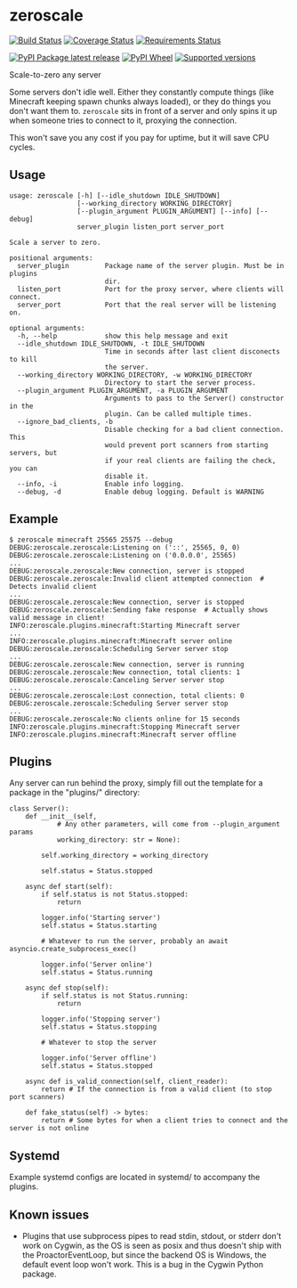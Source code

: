 # zeroscale

[![Build Status](https://travis-ci.org/Rycieos/zeroscale.svg?branch=master)](https://travis-ci.org/Rycieos/zeroscale)
[![Coverage Status](https://coveralls.io/repos/github/Rycieos/zeroscale/badge.svg?branch=master)](https://coveralls.io/github/Rycieos/zeroscale?branch=master)
[![Requirements Status](https://requires.io/github/Rycieos/zeroscale/requirements.svg?branch=master)](https://requires.io/github/Rycieos/zeroscale/requirements/?branch=master)

[![PyPI Package latest release](https://img.shields.io/pypi/v/zeroscale.svg)](https://pypi.python.org/pypi/zeroscale)
[![PyPI Wheel](https://img.shields.io/pypi/wheel/zeroscale.svg)](https://pypi.python.org/pypi/zeroscale)
[![Supported versions](https://img.shields.io/pypi/pyversions/zeroscale.svg)](https://pypi.python.org/pypi/zeroscale)

Scale-to-zero any server

Some servers don't idle well. Either they constantly compute things (like Minecraft keeping spawn chunks always loaded), or they do things you don't want them to. `zeroscale` sits in front of a server and only spins it up when someone tries to connect to it, proxying the connection.

This won't save you any cost if you pay for uptime, but it will save CPU cycles.

## Usage
```
usage: zeroscale [-h] [--idle_shutdown IDLE_SHUTDOWN]
                 [--working_directory WORKING_DIRECTORY]
                 [--plugin_argument PLUGIN_ARGUMENT] [--info] [--debug]
                 server_plugin listen_port server_port

Scale a server to zero.

positional arguments:
  server_plugin         Package name of the server plugin. Must be in plugins
                        dir.
  listen_port           Port for the proxy server, where clients will connect.
  server_port           Port that the real server will be listening on.

optional arguments:
  -h, --help            show this help message and exit
  --idle_shutdown IDLE_SHUTDOWN, -t IDLE_SHUTDOWN
                        Time in seconds after last client disconects to kill
                        the server.
  --working_directory WORKING_DIRECTORY, -w WORKING_DIRECTORY
                        Directory to start the server process.
  --plugin_argument PLUGIN_ARGUMENT, -a PLUGIN_ARGUMENT
                        Arguments to pass to the Server() constructor in the
                        plugin. Can be called multiple times.
  --ignore_bad_clients, -b
                        Disable checking for a bad client connection. This
                        would prevent port scanners from starting servers, but
                        if your real clients are failing the check, you can
                        disable it.
  --info, -i            Enable info logging.
  --debug, -d           Enable debug logging. Default is WARNING
```

## Example
```
$ zeroscale minecraft 25565 25575 --debug
DEBUG:zeroscale.zeroscale:Listening on ('::', 25565, 0, 0)
DEBUG:zeroscale.zeroscale:Listening on ('0.0.0.0', 25565)
...
DEBUG:zeroscale.zeroscale:New connection, server is stopped
DEBUG:zeroscale.zeroscale:Invalid client attempted connection  # Detects invalid client
...
DEBUG:zeroscale.zeroscale:New connection, server is stopped
DEBUG:zeroscale.zeroscale:Sending fake response  # Actually shows valid message in client!
INFO:zeroscale.plugins.minecraft:Starting Minecraft server
...
INFO:zeroscale.plugins.minecraft:Minecraft server online
DEBUG:zeroscale.zeroscale:Scheduling Server server stop
...
DEBUG:zeroscale.zeroscale:New connection, server is running
DEBUG:zeroscale.zeroscale:New connection, total clients: 1
DEBUG:zeroscale.zeroscale:Canceling Server server stop
...
DEBUG:zeroscale.zeroscale:Lost connection, total clients: 0
DEBUG:zeroscale.zeroscale:Scheduling Server server stop
...
DEBUG:zeroscale.zeroscale:No clients online for 15 seconds
INFO:zeroscale.plugins.minecraft:Stopping Minecraft server
INFO:zeroscale.plugins.minecraft:Minecraft server offline
```

## Plugins
Any server can run behind the proxy, simply fill out the template for a package in the "plugins/" directory:

```
class Server():
    def __init__(self,
            # Any other parameters, will come from --plugin_argument params
            working_directory: str = None):

        self.working_directory = working_directory

        self.status = Status.stopped

    async def start(self):
        if self.status is not Status.stopped:
            return

        logger.info('Starting server')
        self.status = Status.starting

        # Whatever to run the server, probably an await asyncio.create_subprocess_exec()

        logger.info('Server online')
        self.status = Status.running

    async def stop(self):
        if self.status is not Status.running:
            return

        logger.info('Stopping server')
        self.status = Status.stopping

        # Whatever to stop the server

        logger.info('Server offline')
        self.status = Status.stopped

    async def is_valid_connection(self, client_reader):
        return # If the connection is from a valid client (to stop port scanners)

    def fake_status(self) -> bytes:
        return # Some bytes for when a client tries to connect and the server is not online
```

## Systemd
Example systemd configs are located in systemd/ to accompany the plugins.

## Known issues
* Plugins that use subprocess pipes to read stdin, stdout, or stderr don't work
  on Cygwin, as the OS is seen as posix and thus doesn't ship with the
  ProactorEventLoop, but since the backend OS is Windows, the default event
  loop won't work. This is a bug in the Cygwin Python package.
